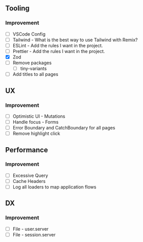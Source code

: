 ## Tooling

### Improvement

- [ ] VSCode Config
- [ ] Tailwind - What is the best way to use Tailwind with Remix?
- [ ] ESLint - Add the rules I want in the project.
- [ ] Prettier - Add the rules I want in the project.
- [x] Zod
- [ ] Remove packages
  - [ ] tiny-variants
- [ ] Add titles to all pages

## UX

### Improvement

- [ ] Optimistic UI - Mutations
- [ ] Handle focus - Forms
- [ ] Error Boundary and CatchBoundary for all pages
- [ ] Remove highlight click

## Performance

### Improvement

- [ ] Excessive Query
- [ ] Cache Headers
- [ ] Log all loaders to map application flows

## DX

### Improvement

- [ ] File - user.server
- [ ] File - session.server
